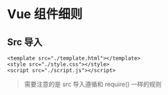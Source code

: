 # Vue 组件细则

## Src 导入

```
<template src="./template.html"></template>
<style src="./style.css"></style>
<script src="./script.js"></script>
```

> 需要注意的是 src 导入遵循和 require() 一样的规则